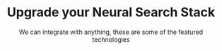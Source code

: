 ---
title: Upgrade your Neural Search <span>Stack</span>
subtitle: We can integrate with anything, these are some of the featured technologies
---